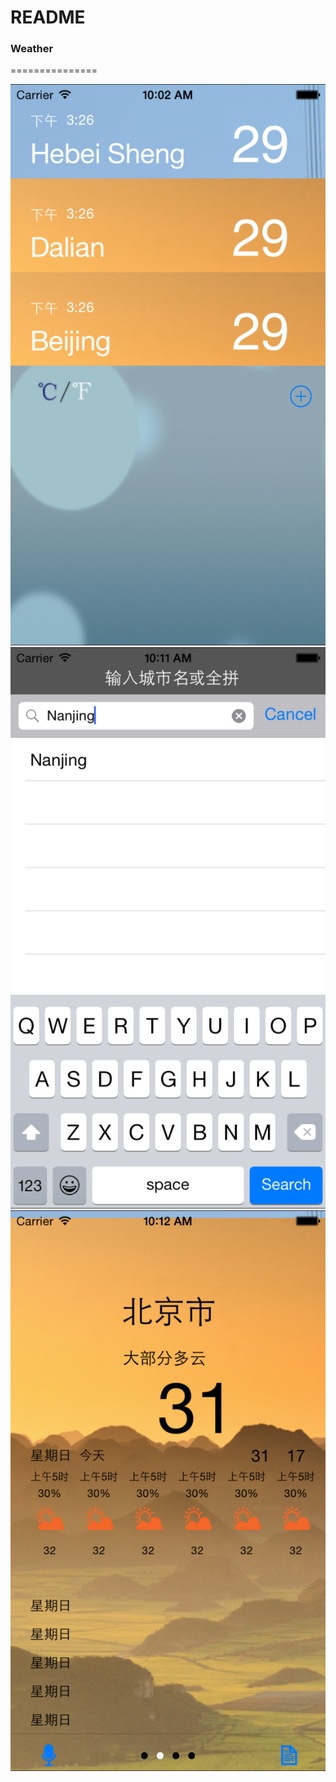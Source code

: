# README #
### Weather ###
===============

![](https://github.com/FiveDay/Weather/blob/animationbranch/ScreenShots/1.png)
 ![](https://github.com/FiveDay/Weather/blob/animationbranch/ScreenShots/2.png)
 ![](https://github.com/FiveDay/Weather/blob/animationbranch/ScreenShots/3.png)
